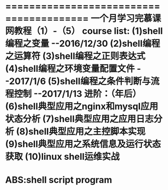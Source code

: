 ========================================
一个月学习完慕课网教程（1）-（5）
course list:
(1)shell编程之变量
 --2016/12/30 
(2)shell编程之运算符
(3)shell编程之正则表达式
(4)shell编程之环境变量配置文件
--2017/1/6
(5)shell编程之条件判断与流程控制
--2017/1/13
进阶：（年后）
(6)shell典型应用之nginx和mysql应用状态分析
(7)shell典型应用之应用日志分析
(8)shell典型应用之主控脚本实现
(9)shell典型应用之系统信息及运行状态获取
(10)linux shell运维实战
========================================
ABS:shell script program
========================================
